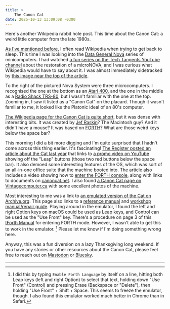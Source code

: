 ```yaml
---
title: >
    The Canon Cat
date: 2025-10-13 13:09:08 -0300
---
```


Here's another Wikipedia rabbit hole post. This time about the Canon Cat: a weird little computer from the late 1980s.

[As I've mentioned before](https://anderegg.ca/2025/07/04/insomnia-fractals-and-typography), I often read Wikipedia when trying to get back to sleep. This time I was looking into the [Data General Nova](https://en.wikipedia.org/wiki/Data_General_Nova) series of minicomputers. I had watched [a fun series on the Tech Tangents YouTube channel](https://www.youtube.com/watch?v=mBssIIRGkOw&list=PLJVwF78cppBgwAHYKMffuhs0jblPHCyvL) about the restoration of a microNOVA, and I was curious what Wikipedia would have to say about it. I was almost immediately sidetracked by [this image near the top of the article](https://commons.wikimedia.org/wiki/File:Data_General_NOVA_System.jpg).

To the right of the pictured Nova System were three microcomputers. I recognised the one at the bottom as an [Atari 400](https://en.wikipedia.org/wiki/Atari_8-bit_computers#400_and_800_release), and the one in the middle as a [Radio Shack TRS-80](https://en.wikipedia.org/wiki/TRS-80), but I wasn't familiar with the one at the top. Zooming in, I saw it listed as a "Canon Cat" on the placard. Though it wasn't familiar to me, it looked like the Platonic ideal of an 80's computer.

[The Wikipedia page for the Canon Cat is quite short](https://en.wikipedia.org/wiki/Canon_Cat), but it was dense with interesting bits. It was created by [Jef Raskin](https://en.wikipedia.org/wiki/Jef_Raskin)? The Macintosh guy? And it didn't have a mouse? It was based on [FORTH](https://en.wikipedia.org/wiki/Forth_%28programming_language%29)? What are those weird keys below the space bar?

This morning I did a bit more digging and I'm quite surprised that I hadn't come across this thing earlier. It's fascinating! [The Register posted an article about the Cat last year](https://www.theregister.com/2024/05/31/the_canon_cat/) that links to [a promo video on YouTube](https://www.youtube.com/watch?v=o_TlE_U_X3c) showing off the "Leap" buttons (those two red buttons below the space bar). It also demoed some interesting features of the OS, which was sort of an all-in-one office suite that the machine booted into. The article also includes a video showing how to [enter the FORTH console](https://youtu.be/jErqdRE5zpQ?si=peKyRAnWvpJk_NZj&t=119), along with links to documents on [canoncat.net](http://www.canoncat.net/). I also found [a Canon Cat page on Vintagecomputer.ca](https://vintagecomputer.ca/canon-cat/) with some excellent photos of the machine.

Most interesting to me was a link to [an emulated version of the Cat on Archive.org](https://archive.org/details/canoncat). This page also links to a [reference manual](https://archive.org/details/CatReferenceGuide/) and [workshop manual/repair guide](https://archive.org/details/CatWorkshopManual/).  Playing around in the emulator, I found the left and right Option keys on macOS could be used as Leap keys, and Control can be used as the "Use Front" key. There's a procedure on page 3 of this [tForth Manual](http://www.canoncat.net/cat/Cat%20tForth%20Documentation.pdf) for entering FORTH mode. However, I wasn't able to get this to work in the emulator. [^1] Please let me know if I'm doing something wrong here.

Anyway, this was a fun diversion on a lazy Thanksgiving long weekend. If you have any stories or other resources about the Canon Cat, please feel free to reach out on [Mastodon](https://mastodon.social/@gavinanderegg) or [Bluesky](https://bsky.app/profile/gavin.anderegg.ca).

---

[^1]: I did this by typing `Enable Forth Language` by itself on a line, hitting both Leap keys (left and right Option) to select that text, holding down "Use Front" (Control) and pressing Erase (Backspace or "Delete"), then holding "Use Front" + Shift + Space. This seems to freeze the emulator, though. I also found this emulator worked much better in Chrome than in Safari.